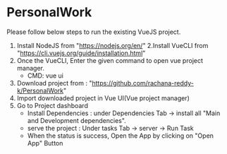 # PersonalWork

Please follow below steps to run the existing VueJS project.
1. Install NodeJS from "https://nodejs.org/en/"
2.Install VueCLI from  "https://cli.vuejs.org/guide/installation.html"
3. Once the VueCLI, Enter the given command to open vue project manager.
	- CMD: vue ui
4. Download project from : "https://github.com/rachana-reddy-k/PersonalWork"
5. Import downloaded project in Vue UI(Vue project manager)
6. Go to Project dashboard 
	- Install Dependencies : under Dependencies Tab -> install all "Main and Development dependencies".
	- serve the project : Under tasks Tab -> server -> Run Task
	- When the status is success, Open the App by clicking on "Open App" Button
